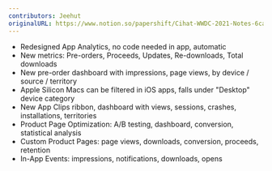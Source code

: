 ```yaml
---
contributors: Jeehut
originalURL: https://www.notion.so/papershift/Cihat-WWDC-2021-Notes-6cae8d046c17426f8dafddc00abdae29
---
```


- Redesigned App Analytics, no code needed in app, automatic
- New metrics: Pre-orders, Proceeds, Updates, Re-downloads, Total downloads
- New pre-order dashboard with impressions, page views, by device / source / territory
- Apple Silicon Macs can be filtered in iOS apps, falls under "Desktop" device category
- New App Clips ribbon, dashboard with views, sessions, crashes, installations, territories
- Product Page Optimization: A/B testing, dashboard, conversion, statistical analysis
- Custom Product Pages: page views, downloads, conversion, proceeds, retention
- In-App Events: impressions, notifications, downloads, opens
